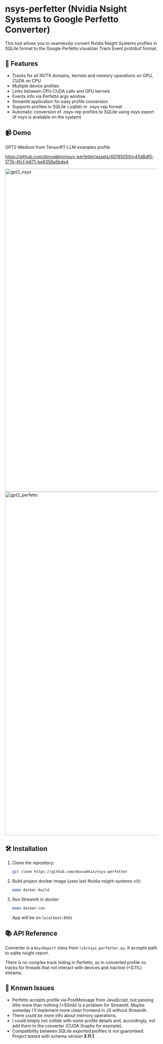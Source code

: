 # nsys-perfetter (Nvidia Nsight Systems to Google Perfetto Converter)

This tool allows you to seamlessly convert Nvidia Nsight Systems profiles in SQLite format to the Google Perfetto visualizer Track Event protobuf format.

## 🌟 Features

- Tracks for all NVTX domains, kernels and memory operations on GPU, CUDA on CPU
- Multiple device profiles
- Links between CPU CUDA calls and GPU kernels
- Events info via Perfetto args window
- Streamlit application for easy profile conversion
- Supports profiles in SQLite (.sqlite) or .nsys-rep format
- Automatic conversion of .nsys-rep profiles to SQLite using nsys export (if nsys is available on the system)

## 📹 Demo
GPT2-Medium from TensorRT-LLM examples profile

https://github.com/dovvakkin/nsys-perfetter/assets/40765059/c45d8df5-177b-4fcf-b671-be8356a5bde4

<img width="1060" alt="gpt2_nsys" src="https://github.com/dovvakkin/nsys-perfetter/assets/40765059/e0a7f100-7cee-4871-8f60-2acc7e331963">

<img width="1128" alt="gpt2_perfetto" src="https://github.com/dovvakkin/nsys-perfetter/assets/40765059/b3f9751a-162d-4213-bfa7-da52505023bf">



## 🛠️ Installation

1. Clone the repository:
   ```bash
   git clone https://github.com/dovvakkin/nsys-perfetter
   ```

2. Build project docker image (uses last Nvidia nsight-systems-cli):
   ``` bash
   make docker-build
   ```

3. Run Streamlit in docker
   ```bash
   make docker-run
   ```

   App will be on `localhost:8501`

## 📚 API Reference
Converter is a `NsysReport` class from `lib/nsys_perfetter.py`. It accepts path to sqlite nsight report.

There is no complex track hiding in Perfetto, so in converted profile no tracks for threads that not interact with devices and inactive (<0.1%) streams.

## 🐛 Known Issues
- Perfetto accepts profile via PostMessage from JavaScript, but passing little more than nothing (>50mb) is a problem for Streamlit. Maybe someday I'll implement more clean frontend in JS without Streamlit.
- There could be more info about memory operations.
- I could simply not collide with some profile details and, accordingly, not add them to the converter (CUDA Graphs for example).
- Compatibility between SQLite exported profiles is not guaranteed. Project tested with schema version **3.11.1**

